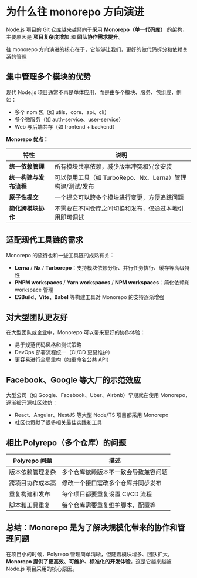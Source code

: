 # 为什么往 monorepo 方向演进

Node.js 项目的 Git 仓库越来越倾向于采用 **Monorepo（单一代码库）** 的架构，主要原因是 **项目复杂度增加** 和 **团队协作需求提升**。

往 monorepo 方向演进的核心在于，它能够让我们，更好的做代码拆分和依赖关系的管理

## 集中管理多个模块的优势

现代 Node.js 项目通常不再是单体应用，而是由多个模块、服务、包组成，例如：

- 多个 npm 包（如 utils、core、api、cli）
- 多个微服务（如 auth-service、user-service）
- Web 与后端共存（如 frontend + backend）

**Monorepo 优点：**

| 特性                   | 说明                                                      |
| ---------------------- | --------------------------------------------------------- |
| **统一依赖管理**       | 所有模块共享依赖，减少版本冲突和冗余安装                  |
| **统一构建与发布流程** | 可以使用工具（如 TurboRepo、Nx、Lerna）管理构建/测试/发布 |
| **原子性提交**         | 一个提交可以跨多个模块进行变更，方便追踪问题              |
| **简化跨模块协作**     | 不需要在不同仓库之间切换和发布，仅通过本地引用即可调试    |

## 适配现代工具链的需求

Monorepo 的流行也和一些工具链的成熟有关：

- **Lerna** / **Nx** / **Turborepo**：支持模块依赖分析、并行任务执行、缓存等高级特性
- **PNPM workspaces** / **Yarn workspaces** / **NPM workspaces**：简化依赖和 workspace 管理
- **ESBuild、Vite、Babel** 等构建工具对 Monorepo 的支持逐渐增强

## 对大型团队更友好

在大型团队或企业中，Monorepo 可以带来更好的协作体验：

- 易于规范代码风格和测试策略
- DevOps 部署流程统一（CI/CD 更易维护）
- 更容易进行全局重构（如重命名公共 API）

## Facebook、Google 等大厂的示范效应

大型公司（如 Google、Facebook、Uber、Airbnb）早期就在使用 Monorepo，逐渐被开源社区效仿：

- React、Angular、NestJS 等大型 Node/TS 项目都采用 Monorepo
- 社区也贡献了很多相关最佳实践和工具

## 相比 Polyrepo（多个仓库）的问题

| Polyrepo 问题    | 描述                                 |
| ---------------- | ------------------------------------ |
| 版本依赖管理复杂 | 多个仓库依赖版本不一致会导致兼容问题 |
| 跨项目协作成本高 | 修改一个接口需改多个仓库并同步发布   |
| 重复构建和发布   | 每个项目都要重复设置 CI/CD 流程      |
| 脚本和工具重复   | 每个仓库需要重复维护脚本、配置等     |

## 总结：Monorepo 是为了解决规模化带来的协作和管理问题

在项目小的时候，Polyrepo 管理简单清晰，但随着模块增多、团队扩大，**Monorepo 提供了更高效、可维护、标准化的开发体验**，这是它越来越被 Node.js 项目采用的核心原因。

